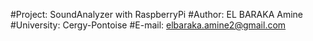 #Project: SoundAnalyzer with RaspberryPi
#Author: EL BARAKA Amine
#University: Cergy-Pontoise
#E-mail: elbaraka.amine2@gmail.com

